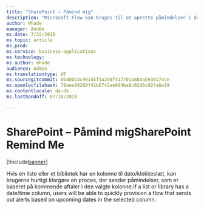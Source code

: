 ```yaml
---
title: "SharePoint – Påmind mig"
description: "Microsoft Flow kan bruges til at oprette påmindelser i dato/klokkeslæt-kolonner i SharePoint"
author: Mhade
manager: AnnBe
ms.date: 7/22/2018
ms.topic: article
ms.prod: 
ms.service: business-applications
ms.technology: 
ms.author: mhade
audience: Admin
ms.translationtype: HT
ms.sourcegitcommit: 0b40bb3c98145f5a260f412701a884a5936174ce
ms.openlocfilehash: 78aee09260f41b6742ae004ba8c02d6c02fa6e19
ms.contentlocale: da-dk
ms.lasthandoff: 07/18/2018

---
```

# <a name="sharepoint-remind-me"></a><span data-ttu-id="0b93b-103">SharePoint – Påmind mig</span><span class="sxs-lookup"><span data-stu-id="0b93b-103">SharePoint Remind Me</span></span>


[!include[banner](../../includes/banner.md)]

<span data-ttu-id="0b93b-104">Hvis en liste eller et bibliotek har en kolonne til dato/klokkeslæt, kan brugerne hurtigt klargøre en proces, der sender påmindelser, som er baseret på kommende aftaler i den valgte kolonne.</span><span class="sxs-lookup"><span data-stu-id="0b93b-104">If a list or library has a date/time column, users will be able to quickly provision a flow that sends out alerts based on upcoming dates in the selected column.</span></span> 


